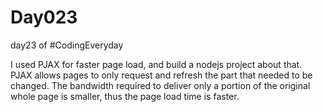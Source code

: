 # Day023
day23 of #CodingEveryday

I used PJAX for faster page load, and build a nodejs project about that.  
PJAX allows pages to only request and refresh the part that needed to be changed. The bandwidth required to deliver only a portion of the original whole page is smaller, thus the page load time is faster.  
